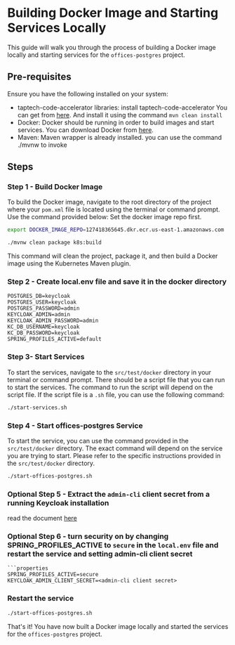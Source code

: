 # Building Docker Image and Starting Services Locally

This guide will walk you through the process of building a Docker image locally and starting services for the `offices-postgres` project.

## Pre-requisites

Ensure you have the following installed on your system:

- taptech-code-accelerator libraries: install taptech-code-accelerator You can get from [here](t). And install it using the command `mvn clean install`
- Docker: Docker should be running in order to build images and start services. You can download Docker from [here](https://www.docker.com/products/docker-desktop).
- Maven: Maven wrapper is already installed. you can use the command ./mvnw to invoke

## Steps

### Step 1 - Build Docker Image

To build the Docker image, navigate to the root directory of the project where your `pom.xml` file is located using the terminal or command prompt. Use the command provided below:
Set the docker image repo first.

```bash
export DOCKER_IMAGE_REPO=127418365645.dkr.ecr.us-east-1.amazonaws.com
```

```bash
./mvnw clean package k8s:build
```

This command will clean the project, package it, and then build a Docker image using the Kubernetes Maven plugin.

### Step 2 - Create local.env file and save it in the docker directory
```properties
POSTGRES_DB=keycloak
POSTGRES_USER=keycloak
POSTGRES_PASSWORD=admin
KEYCLOAK_ADMIN=admin
KEYCLOAK_ADMIN_PASSWORD=admin
KC_DB_USERNAME=keycloak
KC_DB_PASSWORD=keycloak
SPRING_PROFILES_ACTIVE=default
```
### Step 3- Start Services

To start the services, navigate to the `src/test/docker` directory in your terminal or command prompt. There should be a script file that you can run to start the services. The command to run the script will depend on the script file. If the script file is a `.sh` file, you can use the following command:

```bash
./start-services.sh
```

### Step 4 - Start offices-postgres Service

To start the service, you can use the command provided in the `src/test/docker` directory. The exact command will depend on the service you are trying to start. Please refer to the specific instructions provided in the `src/test/docker` directory.
```bash
./start-offices-postgres.sh
```

### Optional Step 5 - Extract the `admin-cli` client secret from a running Keycloak installation
read the document [here](EXTRACTING-ADMIN-CLI-CLIENT-SECRET.md)

### Optional Step 6 - turn security on by changing SPRING_PROFILES_ACTIVE to `secure` in the `local.env` file and restart the service and setting admin-cli client secret 
```properties
```properties
SPRING_PROFILES_ACTIVE=secure
KEYCLOAK_ADMIN_CLIENT_SECRET=<admin-cli client secret>
```
### Restart the service
```bash
./start-offices-postgres.sh
```
That's it! You have now built a Docker image locally and started the services for the `offices-postgres` project.